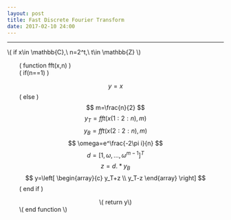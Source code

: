 ```yaml
---
layout: post
title: Fast Discrete Fourier Transform
date: 2017-02-10 24:00
---
```


----------------
<div>
\( if x\in \mathbb{C},\ n=2^t,\ t\in \mathbb{Z} \) <br/>

&emsp;&emsp;\( function fft(x,n) \) <br/>
&emsp;&emsp;\( if(n==1) \) <br/>

$$ y=x $$
&emsp;&emsp;\( else \) <br/>
$$ m=\frac{n}{2} $$
$$ y_T=fft(x(1:2:n),m) $$
$$ y_B=fft(x(2:2:n),m) $$
$$ \omega=e^\frac{-2\pi i}{n} $$
$$ d=\left[1,\omega,\dots,\omega^{m-1}\right]^T $$
$$ z=d.*y_B $$
$$ y=\left[
		\begin{array}{c}
		y_T+z \\
		y_T-z
		\end{array}
\right] $$
&emsp;&emsp;\( end if \) <br/>
<center>
\( return y\) <br/>
</center>
&emsp;&emsp;\( end function \)

</div>

